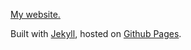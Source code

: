 [My website.](http://ajvarshneya.com)

Built with [Jekyll](http://jekyllrb.com), hosted on [Github Pages](http://pages.github.com).